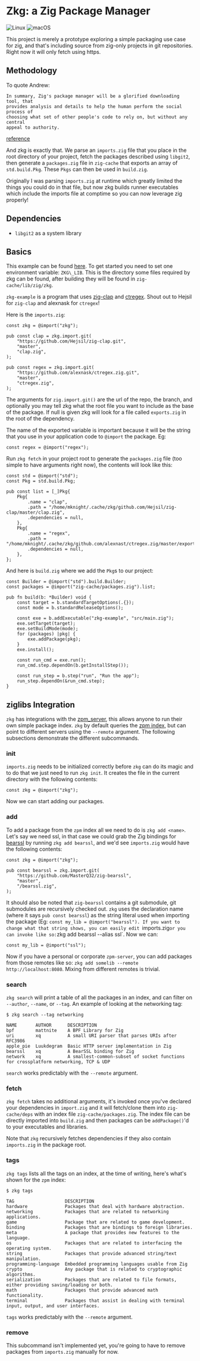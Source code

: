 # Zkg: a Zig Package Manager

![Linux](https://github.com/mattnite/zkg/workflows/Linux/badge.svg) ![macOS](https://github.com/mattnite/zkg/workflows/macOS/badge.svg)

This project is merely a prototype exploring a simple packaging use case for
zig, and that's including source from zig-only projects in git repositories.
Right now it will only fetch using https.

## Methodology

To quote Andrew:

```
In summary, Zig's package manager will be a glorified downloading tool, that
provides analysis and details to help the human perform the social process of
choosing what set of other people's code to rely on, but without any central
appeal to authority.
```
[reference](https://github.com/ziglang/zig/issues/943#issuecomment-586386891)

And zkg is exactly that. We parse an `imports.zig` file that you place in the
root directory of your project, fetch the packages described using `libgit2`,
then generate a `packages.zig` file in `zig-cache` that exports an array of
`std.build.Pkg`.  These `Pkgs` can then be used in `build.zig`.

Originally I was parsing `imports.zig` at runtime which greatly limited the
things you could do in that file, but now zkg builds runner executables which
include the imports file at comptime so you can now leverage zig properly!

## Dependencies

- `libgit2` as a system library

## Basics

This example can be found [here](https://github.com/mattnite/zkg-example). To
get started you need to set one environment variable: `ZKG\_LIB`. This is the
directory some files required by zkg can be found, after building they will be
found in `zig-cache/lib/zig/zkg`.

`zkg-example` is a program that uses
[zig-clap](https://github.com/Hejsil/zig-clap) and
[ctregex](https://github.com/alexnask/ctregex). Shout out to Hejsil for
`zig-clap` and alexnask for `ctregex`!

Here is the `imports.zig`:

```zig
const zkg = @import("zkg");

pub const clap = zkg.import.git(
    "https://github.com/Hejsil/zig-clap.git",
    "master",
    "clap.zig",
);

pub const regex = zkg.import.git(
    "https://github.com/alexnask/ctregex.zig.git",
    "master",
    "ctregex.zig",
);
```

The arguments for `zig.import.git()` are the url of the repo, the branch, and
optionally you may tell zkg what the root file you want to include as the base
of the package. If null is given zkg will look for a file called `exports.zig`
in the root of the dependency.

The name of the exported variable is important because it will be the string
that you use in your application code to `@import` the package. Eg:

```zig
const regex = @import("regex");
```

Run `zkg fetch` in your project root to generate the `packages.zig` file (too
simple to have arguments right now), the contents will look like this:

```zig
const std = @import("std");
const Pkg = std.build.Pkg;

pub const list = [_]Pkg{
    Pkg{
        .name = "clap",
        .path = "/home/mknight/.cache/zkg/github.com/Hejsil/zig-clap/master/clap.zig",
        .dependencies = null,
    },
    Pkg{
        .name = "regex",
        .path = "/home/mknight/.cache/zkg/github.com/alexnast/ctregex.zig/master/exports.zig",
        .dependencies = null,
    },
};
```

And here is `build.zig` where we add the `Pkg`s to our project:

```zig
const Builder = @import("std").build.Builder;
const packages = @import("zig-cache/packages.zig").list;

pub fn build(b: *Builder) void {
    const target = b.standardTargetOptions(.{});
    const mode = b.standardReleaseOptions();

    const exe = b.addExecutable("zkg-example", "src/main.zig");
    exe.setTarget(target);
    exe.setBuildMode(mode);
    for (packages) |pkg| {
        exe.addPackage(pkg);
    }
    exe.install();

    const run_cmd = exe.run();
    run_cmd.step.dependOn(b.getInstallStep());

    const run_step = b.step("run", "Run the app");
    run_step.dependOn(&run_cmd.step);
}
```

## ziglibs Integration

`zkg` has integrations with the [zpm\_server](https://github.com/zigtools/zpm-server),
this allows anyone to run their own simple package index. `zkg` by default
queries the [zpm index](https://zpm.random-projects.net), but can point to
different servers using the `--remote` argument. The following subsections
demonstrate the different subcommands.

### init

`imports.zig` needs to be initialized correctly before `zkg` can do its magic
and to do that we just need to run `zkg init`. It creates the file in the
current directory with the following contents:

```zig
const zkg = @import("zkg");
```

Now we can start adding our packages.

### add

To add a package from the `zpm` index all we need to do is `zkg add <name>`.
Let's say we need ssl, in that case we could grab the Zig bindings for
[bearssl](https://github.com/MasterQ32/zig-bearssl) by running `zkg add
bearssl`, and we'd see `imports.zig` would have the following contents:

```zig
const zkg = @import("zkg");

pub const bearssl = zkg.import.git(
    "https://github.com/MasterQ32/zig-bearssl",
    "master",
    "/bearssl.zig",
);
```

It should also be noted that `zig-bearssl` contains a git submodule, git
submodules are recursively checked out. `zkg` uses the declaration name (where
it says `pub const bearssl`) as the string literal used when importing the
package (Eg: `const my_lib = @import("bearssl"). If you want to change what that
string shows, you can easily edit `imports.zig` or you can invoke like so: `zkg
add bearssl --alias ssl`. Now we can:

```zig
const my_lib = @import("ssl");
```

Now if you have a personal or corporate `zpm-server`, you can add packages from
those remotes like so: `zkg add somelib --remote http://localhost:8080`. Mixing
from different remotes is trivial.

### search

`zkg search` will print a table of all the packages in an index, and can filter
on `--author`, `--name`, or `--tag`. An example of looking at the networking
tag:

```
$ zkg search --tag networking

NAME       AUTHOR      DESCRIPTION
bpf        mattnite    A BPF Library for Zig
uri        xq          A small URI parser that parses URIs after RFC3986
apple_pie  Luukdegram  Basic HTTP server implementation in Zig
bearssl    xq          A BearSSL binding for Zig
network    xq          A smallest-common-subset of socket functions for crossplatform networking, TCP & UDP
```

`search` works predictably with the `--remote` argument.

### fetch

`zkg fetch` takes no additional arguments, it's invoked once you've declared
your dependencies in `import.zig` and it will fetch/clone them into
`zig-cache/deps` with an index file `zig-cache/packages.zig`. The index file can
be directly imported into `build.zig` and then packages can be `addPackage()`'d
to your executables and libraries.

Note that `zkg` recursively fetches dependencies if they also contain
`imports.zig` in the package root.

### tags

`zkg tags` lists all the tags on an index, at the time of writing, here's what's
shown for the `zpm` index:

```
$ zkg tags

TAG                   DESCRIPTION
hardware              Packages that deal with hardware abstraction.
networking            Packages that are related to networking applications.
game                  Package that are related to game development.
binding               Packages that are bindings to foreign libraries.
meta                  A package that provides new features to the language.
os                    Packages that are related to interfacing the operating system.
string                Packages that provide advanced string/text manipulation.
programming-language  Embedded programming languages usable from Zig
crypto                Any package that is related to cryptographic algorithms.
serialization         Packages that are related to file formats, either providing saving/loading or both.
math                  Packages that provide advanced math functionality.
terminal              Packages that assist in dealing with terminal input, output, and user interfaces.
```

`tags` works predictably with the `--remote` argument.

### remove

This subcommand isn't implemented yet, you're going to have to remove packages
from `imports.zig` manually for now.
